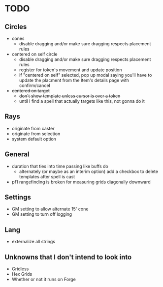 # TODO

## Circles
  - cones
    - disable dragging and/or make sure dragging respects placement rules
  - centered on self circle
    - disable dragging and/or make sure dragging respects placement rules
    - register for token's movement and update position
    - if "centered on self" selected, pop up modal saying you'll have to update the placment from the Item's details page with confirm/cancel
  - ~~centered on target~~
    - ~~don't show template unless cursor is over a token~~
    - until I find a spell that actually targets like this, not gonna do it

## Rays
- originate from caster
- originate from selection
- system default option

## General
- duration that ties into time passing like buffs do
  - alternately (or maybe as an interim option) add a checkbox to delete templates after spell is cast
- pf1 rangefinding is broken for measuring grids diagonally downward

## Settings
- GM setting to allow alternate 15' cone
- GM setting to turn off logging

## Lang
- externalize all strings

## Unknowns that I don't intend to look into
- Gridless
- Hex Grids
- Whether or not it runs on Forge
